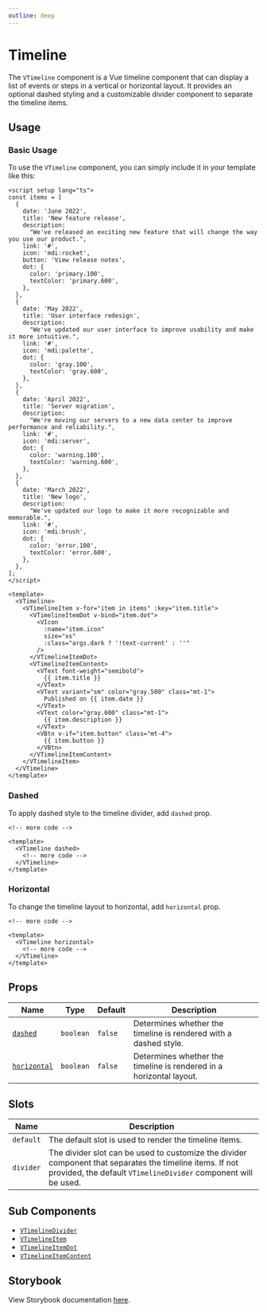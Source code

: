```yaml
---
outline: deep
---
```


# Timeline

The `VTimeline` component is a Vue timeline component that can display a list of events or steps in a vertical or horizontal layout. It provides an optional dashed styling and a customizable divider component to separate the timeline items.

## Usage

### Basic Usage

To use the `VTimeline` component, you can simply include it in your template like this:

<LivePreview src="components-timeline--default">

```vue
<script setup lang="ts">
const items = [
  {
    date: 'June 2022',
    title: 'New feature release',
    description:
      "We've released an exciting new feature that will change the way you use our product.",
    link: '#',
    icon: 'mdi:rocket',
    button: 'View release notes',
    dot: {
      color: 'primary.100',
      textColor: 'primary.600',
    },
  },
  {
    date: 'May 2022',
    title: 'User interface redesign',
    description:
      "We've updated our user interface to improve usability and make it more intuitive.",
    link: '#',
    icon: 'mdi:palette',
    dot: {
      color: 'gray.100',
      textColor: 'gray.600',
    },
  },
  {
    date: 'April 2022',
    title: 'Server migration',
    description:
      "We're moving our servers to a new data center to improve performance and reliability.",
    link: '#',
    icon: 'mdi:server',
    dot: {
      color: 'warning.100',
      textColor: 'warning.600',
    },
  },
  {
    date: 'March 2022',
    title: 'New logo',
    description:
      "We've updated our logo to make it more recognizable and memorable.",
    link: '#',
    icon: 'mdi:brush',
    dot: {
      color: 'error.100',
      textColor: 'error.600',
    },
  },
];
</script>

<template>
  <VTimeline>
    <VTimelineItem v-for="item in items" :key="item.title">
      <VTimelineItemDot v-bind="item.dot">
        <VIcon
          :name="item.icon"
          size="xs"
          :class="args.dark ? '!text-current' : ''"
        />
      </VTimelineItemDot>
      <VTimelineItemContent>
        <VText font-weight="semibold">
          {{ item.title }}
        </VText>
        <VText variant="sm" color="gray.500" class="mt-1">
          Published on {{ item.date }}
        </VText>
        <VText color="gray.600" class="mt-1">
          {{ item.description }}
        </VText>
        <VBtn v-if="item.button" class="mt-4">
          {{ item.button }}
        </VBtn>
      </VTimelineItemContent>
    </VTimelineItem>
  </VTimeline>
</template>
```

</LivePreview>

### Dashed

To apply dashed style to the timeline divider, add `dashed` prop.

<LivePreview src="components-timeline--default">

```vue {4}
<!-- more code -->

<template>
  <VTimeline dashed>
    <!-- more code -->
  </VTimeline>
</template>
```

</LivePreview>

### Horizontal

To change the timeline layout to horizontal, add `horizontal` prop.

<LivePreview src="components-timeline--default">

```vue {4}
<!-- more code -->

<template>
  <VTimeline horizontal>
    <!-- more code -->
  </VTimeline>
</template>
```

</LivePreview>

## Props

| Name                        | Type      | Default | Description                                                         |
| --------------------------- | --------- | ------- | ------------------------------------------------------------------- |
| [`dashed`](#dashed)         | `boolean` | `false` | Determines whether the timeline is rendered with a dashed style.    |
| [`horizontal`](#horizontal) | `boolean` | `false` | Determines whether the timeline is rendered in a horizontal layout. |

## Slots

| Name      | Description                                                                                                                                                                |
| --------- | -------------------------------------------------------------------------------------------------------------------------------------------------------------------------- |
| `default` | The default slot is used to render the timeline items.                                                                                                                     |
| `divider` | The divider slot can be used to customize the divider component that separates the timeline items. If not provided, the default `VTimelineDivider` component will be used. |

## Sub Components

- [`VTimelineDivider`](#timeline-divider)
- [`VTimelineItem`](#timeline-item)
- [`VTimelineItemDot`](#timeline-item-dot)
- [`VTimelineItemContent`](#timeline-item-content)

## Storybook

View Storybook documentation [here](https://gits-ui.web.app/?path=/story/components-timeline--default).
